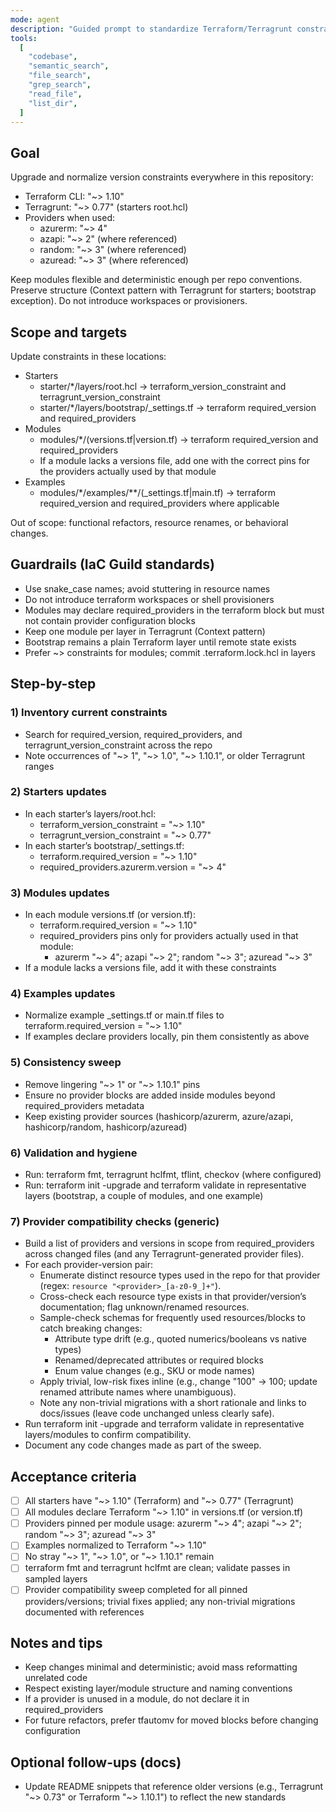 ```yaml
---
mode: agent
description: "Guided prompt to standardize Terraform/Terragrunt constraints and provider pins across this repo following Theodo Cloud IaC Guild best practices and padok azure-library conventions."
tools:
  [
    "codebase",
    "semantic_search",
    "file_search",
    "grep_search",
    "read_file",
    "list_dir",
  ]
---
```


## Goal

Upgrade and normalize version constraints everywhere in this repository:

- Terraform CLI: "~> 1.10"
- Terragrunt: "~> 0.77" (starters root.hcl)
- Providers when used:
  - azurerm: "~> 4"
  - azapi: "~> 2" (where referenced)
  - random: "~> 3" (where referenced)
  - azuread: "~> 3" (where referenced)

Keep modules flexible and deterministic enough per repo conventions. Preserve structure (Context pattern with Terragrunt for starters; bootstrap exception). Do not introduce workspaces or provisioners.

## Scope and targets

Update constraints in these locations:

- Starters
  - starter/\*/layers/root.hcl → terraform_version_constraint and terragrunt_version_constraint
  - starter/\*/layers/bootstrap/\_settings.tf → terraform required_version and required_providers
- Modules
  - modules/\*/(versions.tf|version.tf) → terraform required_version and required_providers
  - If a module lacks a versions file, add one with the correct pins for the providers actually used by that module
- Examples
  - modules/\*/examples/\*\*/(\_settings.tf|main.tf) → terraform required_version and required_providers where applicable

Out of scope: functional refactors, resource renames, or behavioral changes.

## Guardrails (IaC Guild standards)

- Use snake_case names; avoid stuttering in resource names
- Do not introduce terraform workspaces or shell provisioners
- Modules may declare required_providers in the terraform block but must not contain provider configuration blocks
- Keep one module per layer in Terragrunt (Context pattern)
- Bootstrap remains a plain Terraform layer until remote state exists
- Prefer ~> constraints for modules; commit .terraform.lock.hcl in layers

## Step-by-step

### 1) Inventory current constraints

- Search for required_version, required_providers, and terragrunt_version_constraint across the repo
- Note occurrences of "~> 1", "~> 1.0", "~> 1.10.1", or older Terragrunt ranges

### 2) Starters updates

- In each starter’s layers/root.hcl:
  - terraform_version_constraint = "~> 1.10"
  - terragrunt_version_constraint = "~> 0.77"
- In each starter’s bootstrap/\_settings.tf:
  - terraform.required_version = "~> 1.10"
  - required_providers.azurerm.version = "~> 4"

### 3) Modules updates

- In each module versions.tf (or version.tf):
  - terraform.required_version = "~> 1.10"
  - required_providers pins only for providers actually used in that module:
    - azurerm "~> 4"; azapi "~> 2"; random "~> 3"; azuread "~> 3"
- If a module lacks a versions file, add it with these constraints

### 4) Examples updates

- Normalize example \_settings.tf or main.tf files to terraform.required_version = "~> 1.10"
- If examples declare providers locally, pin them consistently as above

### 5) Consistency sweep

- Remove lingering "~> 1" or "~> 1.10.1" pins
- Ensure no provider blocks are added inside modules beyond required_providers metadata
- Keep existing provider sources (hashicorp/azurerm, azure/azapi, hashicorp/random, hashicorp/azuread)

### 6) Validation and hygiene

- Run: terraform fmt, terragrunt hclfmt, tflint, checkov (where configured)
- Run: terraform init -upgrade and terraform validate in representative layers (bootstrap, a couple of modules, and one example)

### 7) Provider compatibility checks (generic)

- Build a list of providers and versions in scope from required_providers across changed files (and any Terragrunt-generated provider files).
- For each provider-version pair:
  - Enumerate distinct resource types used in the repo for that provider (regex: `resource "<provider>_[a-z0-9_]+"`).
  - Cross-check each resource type exists in that provider/version’s documentation; flag unknown/renamed resources.
  - Sample-check schemas for frequently used resources/blocks to catch breaking changes:
    - Attribute type drift (e.g., quoted numerics/booleans vs native types)
    - Renamed/deprecated attributes or required blocks
    - Enum value changes (e.g., SKU or mode names)
  - Apply trivial, low-risk fixes inline (e.g., change "100" -> 100; update renamed attribute names where unambiguous).
  - Note any non-trivial migrations with a short rationale and links to docs/issues (leave code unchanged unless clearly safe).
- Run terraform init -upgrade and terraform validate in representative layers/modules to confirm compatibility.
- Document any code changes made as part of the sweep.

## Acceptance criteria

- [ ] All starters have "~> 1.10" (Terraform) and "~> 0.77" (Terragrunt)
- [ ] All modules declare Terraform "~> 1.10" in versions.tf (or version.tf)
- [ ] Providers pinned per module usage: azurerm "~> 4"; azapi "~> 2"; random "~> 3"; azuread "~> 3"
- [ ] Examples normalized to Terraform "~> 1.10"
- [ ] No stray "~> 1", "~> 1.0", or "~> 1.10.1" remain
- [ ] terraform fmt and terragrunt hclfmt are clean; validate passes in sampled layers
- [ ] Provider compatibility sweep completed for all pinned providers/versions; trivial fixes applied; any non-trivial migrations documented with references

## Notes and tips

- Keep changes minimal and deterministic; avoid mass reformatting unrelated code
- Respect existing layer/module structure and naming conventions
- If a provider is unused in a module, do not declare it in required_providers
- For future refactors, prefer tfautomv for moved blocks before changing configuration

## Optional follow-ups (docs)

- Update README snippets that reference older versions (e.g., Terragrunt "~> 0.73" or Terraform "~> 1.10.1") to reflect the new standards
